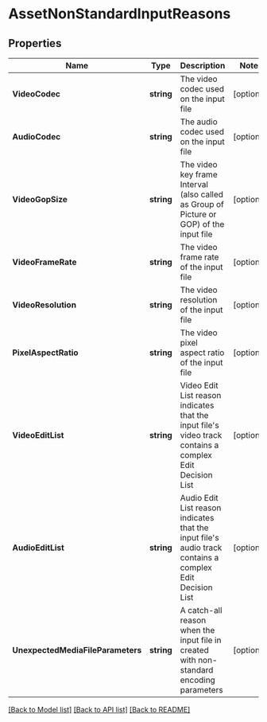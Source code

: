 # AssetNonStandardInputReasons

## Properties
Name | Type | Description | Notes
------------ | ------------- | ------------- | -------------
**VideoCodec** | **string** | The video codec used on the input file | [optional] 
**AudioCodec** | **string** | The audio codec used on the input file | [optional] 
**VideoGopSize** | **string** | The video key frame Interval (also called as Group of Picture or GOP) of the input file | [optional] 
**VideoFrameRate** | **string** | The video frame rate of the input file | [optional] 
**VideoResolution** | **string** | The video resolution of the input file | [optional] 
**PixelAspectRatio** | **string** | The video pixel aspect ratio of the input file | [optional] 
**VideoEditList** | **string** | Video Edit List reason indicates that the input file&#39;s video track contains a complex Edit Decision List | [optional] 
**AudioEditList** | **string** | Audio Edit List reason indicates that the input file&#39;s audio track contains a complex Edit Decision List | [optional] 
**UnexpectedMediaFileParameters** | **string** | A catch-all reason when the input file in created with non-standard encoding parameters | [optional] 

[[Back to Model list]](../README.md#documentation-for-models) [[Back to API list]](../README.md#documentation-for-api-endpoints) [[Back to README]](../README.md)


